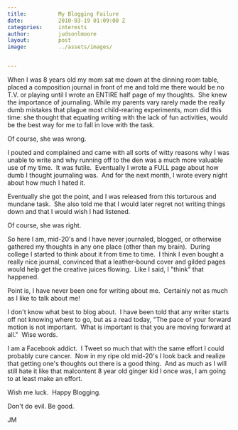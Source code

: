 ```yaml
---
title:			My Blogging Failure
date:			2010-03-19 01:09:00 Z
categories:		interests
author:			judsonlmoore
layout:			post
image:			../assets/images/


---
```


When I was 8 years old my mom sat me down at the dinning room table, placed a composition journal in front of me and told me there would be no T.V. or playing until I wrote an ENTIRE half page of my thoughts.  She knew the importance of journaling. While my parents vary rarely made the really dumb mistakes that plague most child-rearing experiments, mom did this time: she thought that equating writing with the lack of fun activities, would be the best way for me to fall in love with the task.

Of course, she was wrong.

I pouted and complained and came with all sorts of witty reasons why I was unable to write and why running off to the den was a much more valuable use of my time.  It was futile.  Eventually I wrote a FULL page about how dumb I thought journaling was.  And for the next month, I wrote every night about how much I hated it.

Eventually she got the point, and I was released from this torturous and mundane task.  She also told me that I would later regret not writing things down and that I would wish I had listened.

Of course, she was right.

So here I am, mid-20's and I have never journaled, blogged, or otherwise gathered my thoughts in any one place (other than my brain).  During college I started to think about it from time to time.  I think I even bought a really nice journal, convinced that a leather-bound cover and gilded pages would help get the creative juices flowing.  Like I said, I "think" that happened.

Point is, I have never been one for writing about me.  Certainly not as much as I like to talk about me!

I don't know what best to blog about.  I have been told that any writer starts off not knowing where to go, but as a read today, "The pace of your forward motion is not important.  What is important is that you are moving forward at all."  Wise words.

I am a Facebook addict.  I Tweet so much that with the same effort I could probably cure cancer.  Now in my ripe old mid-20's I look back and realize that getting one's thoughts out there is a good thing.  And as much as I will still hate it like that malcontent 8 year old ginger kid I once was, I am going to at least make an effort.

Wish me luck.  Happy Blogging.

Don't do evil. Be good.

JM
